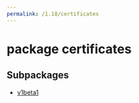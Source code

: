 ```yaml
---
permalink: /1.18/certificates
---
```


# package certificates



## Subpackages

* [v1beta1](certificates-v1beta1.md)